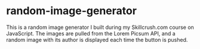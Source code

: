 # random-image-generator
This is a random image generator I built during my Skillcrush.com course on JavaScript. The images are pulled from the Lorem Picsum API, and a random image with its author is displayed each time the button is pushed.
